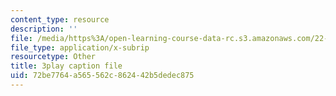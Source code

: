 ```yaml
---
content_type: resource
description: ''
file: /media/https%3A/open-learning-course-data-rc.s3.amazonaws.com/22-01-introduction-to-nuclear-engineering-and-ionizing-radiation-fall-2016/72be7764a565562c862442b5dedec875_HfRpkTG7Iow.vtt
file_type: application/x-subrip
resourcetype: Other
title: 3play caption file
uid: 72be7764-a565-562c-8624-42b5dedec875
---
```

